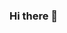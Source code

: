 ### Hi there 👋

<!--
**zhannasakayeva/zhannasakayeva** is a ✨ _special_ ✨ repository because its `README.md` (this file) appears on your GitHub profile.

Here are some ideas to get you started:

- 👋 Hi, I am Zhanna Sakayeva
- 🎓 I am UIUC MS Applied Mathematics graduate
- 👩‍💻 I am interested in Data Analysis
- 🔭 Currently working on Data Projects and Coding Questions
- 🌱 I’m currently learning Python, SQL, SAS, R and other Data Visualization tools
- 👯 I’m also currently looking for Data related perspectives in the USA
- 📫 Feel free to reach me at https://www.linkedin.com/in/zhanna-sakayeva/
- 😄 Pronouns: she/her/hers
-->
